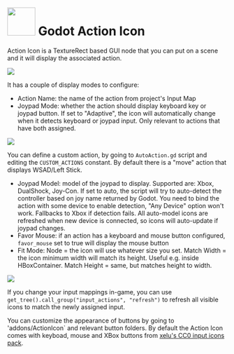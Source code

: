 # <img src="https://github.com/KoBeWi/Godot-Action-Icon/blob/master/Media/Icon.png" width="64" height="64"> Godot Action Icon

Action Icon is a TextureRect based GUI node that you can put on a scene and it will display the associated action.

![](https://github.com/KoBeWi/Godot-Action-Icon/blob/master/Media/Screenshot1.png)

It has a couple of display modes to configure:

- Action Name: the name of the action from project's Input Map
- Joypad Mode: whether the action should display keyboard key or joypad button. If set to "Adaptive", the icon will automatically change when it detects keyboard or joypad input. Only relevant to actions that have both assigned.

![](https://github.com/KoBeWi/Godot-Action-Icon/blob/master/Media/ReadmeActions.gif)

You can define a custom action, by going to `AutoAction.gd` script and editing the `CUSTOM_ACTIONS` constant. By default there is a "move" action that displays WSAD/Left Stick.

- Joypad Model: model of the joypad to display. Supported are: Xbox, DualShock, Joy-Con. If set to auto, the script will try to auto-detect the controller based on joy name returned by Godot. You need to bind the action with some device to enable detection, "Any Device" option won't work. Fallbacks to Xbox if detection fails. All auto-model icons are refreshed when new device is connected, so icons will auto-update if joypad changes.
- Favor Mouse: if an action has a keyboard and mouse button configured, `favor_mouse` set to true will display the mouse button
- Fit Mode: Node = the icon will use whatever size you set. Match Width = the icon minimum width will match its height. Useful e.g. inside HBoxContainer. Match Height = same, but matches height to width.

![](https://github.com/KoBeWi/Godot-Action-Icon/blob/master/Media/ReadmeSize.gif)

If you change your input mappings in-game, you can use `get_tree().call_group("input_actions", "refresh")` to refresh all visible icons to match the newly assigned input.

You can customize the appearance of buttons by going to 'addons/ActionIcon` and relevant button folders. By default the Action Icon comes with keyboad, mouse and XBox buttons from [xelu's CC0 input icons pack](https://opengameart.org/content/free-keyboard-and-controllers-prompts-pack).
